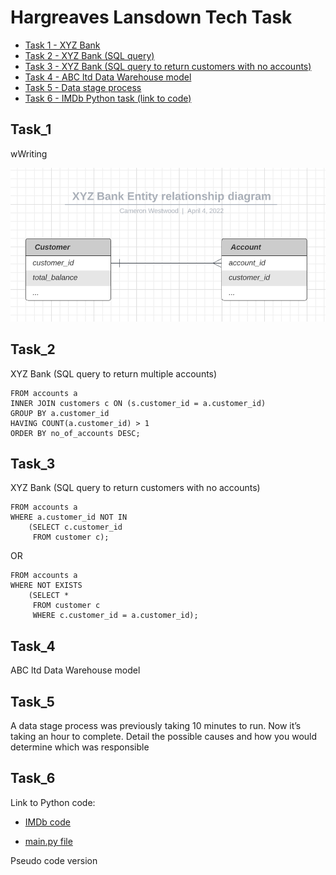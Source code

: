 # Hargreaves Lansdown Tech Task

* [Task 1 - XYZ Bank](#task_1)
* [Task 2 - XYZ Bank (SQL query)](#task_2)
* [Task 3 - XYZ Bank (SQL query to return customers with no accounts)](#task_3)
* [Task 4 - ABC ltd Data Warehouse model](#task_4)
* [Task 5 - Data stage process](#task_5)
* [Task 6 - IMDb Python task (link to code)](#task_6)


## Task_1


wWriting 

![XYZ Bank entity relationship diagram](xyz_bank_erd.png "XYZ Bank entity relationship diagram")


## Task_2 

XYZ Bank (SQL query to return multiple accounts)

```SELECT a.customer_id, c.total_balance, COUNT(a.customer_id) AS no_of_accounts
FROM accounts a
INNER JOIN customers c ON (s.customer_id = a.customer_id)
GROUP BY a.customer_id
HAVING COUNT(a.customer_id) > 1
ORDER BY no_of_accounts DESC;
```

## Task_3

XYZ Bank (SQL query to return customers with no accounts)

```SELECT a.customer_id
FROM accounts a
WHERE a.customer_id NOT IN
    (SELECT c.customer_id 
     FROM customer c);
```

OR

```SELECT a.customer_id
FROM accounts a 
WHERE NOT EXISTS 
    (SELECT * 
     FROM customer c
     WHERE c.customer_id = a.customer_id);
```


## Task_4

ABC ltd Data Warehouse model


## Task_5

A data stage process was previously taking 10 minutes to run.  Now it’s taking an hour to complete.  Detail the possible causes and how you would determine which was responsible


## Task_6

Link to Python code:

* [IMDb code](task_6_imdb_code/)

* [main.py file](task_6_imdb_code/main.py)

Pseudo code version
